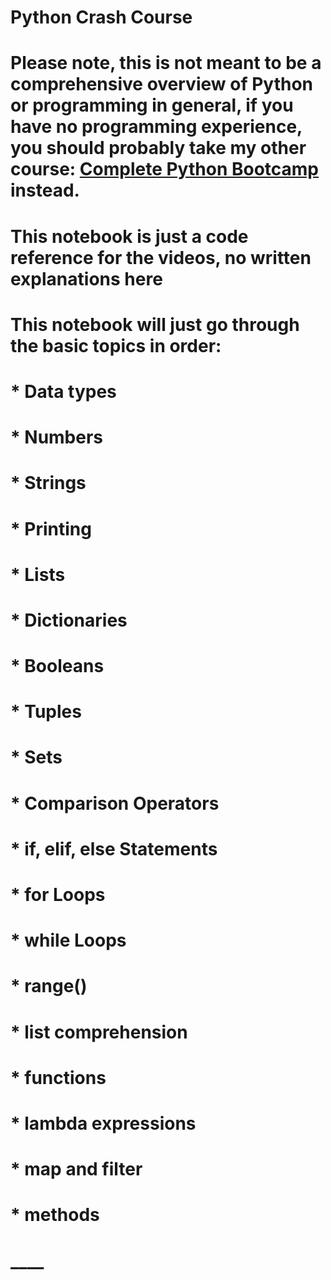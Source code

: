 
# Python Crash Course
# 
# Please note, this is not meant to be a comprehensive overview of Python or programming in general, if you have no programming experience, you should probably take my other course: [Complete Python Bootcamp](https://www.udemy.com/complete-python-bootcamp/?couponCode=PY20) instead.
# 
# **This notebook is just a code reference for the videos, no written explanations here**
# 
# This notebook will just go through the basic topics in order:
# 
# * Data types
#     * Numbers
#     * Strings
#     * Printing
#     * Lists
#     * Dictionaries
#     * Booleans
#     * Tuples 
#     * Sets
# * Comparison Operators
# * if, elif, else Statements
# * for Loops
# * while Loops
# * range()
# * list comprehension
# * functions
# * lambda expressions
# * map and filter
# * methods
# ____
